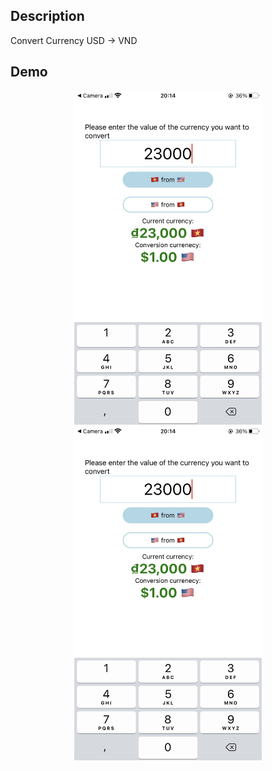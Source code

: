 ## Description
  Convert Currency USD -> VND
## Demo
  <p align="center">
    <img src="./assets/1.jpg" width="300">
    <img src="./assets/2.jpg" width="300">        
  </p>


